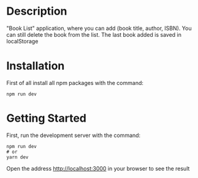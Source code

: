 # Description
"Book List" application, where you can add (book title, author, ISBN). You can still delete the book from the list.
The last book added is saved in localStorage 
# Installation
First of all install all npm packages with the command:
```
npm run dev
```
# Getting Started
First, run the development server with the command: 
```
npm run dev
# or
yarn dev
```
Open the address [http://localhost:3000](http://localhost:3000) in your browser to see the result
